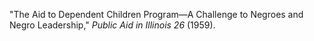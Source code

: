 "The Aid to Dependent Children Program—A Challenge to Negroes and Negro Leadership," *Public Aid in Illinois 26* (1959). 

